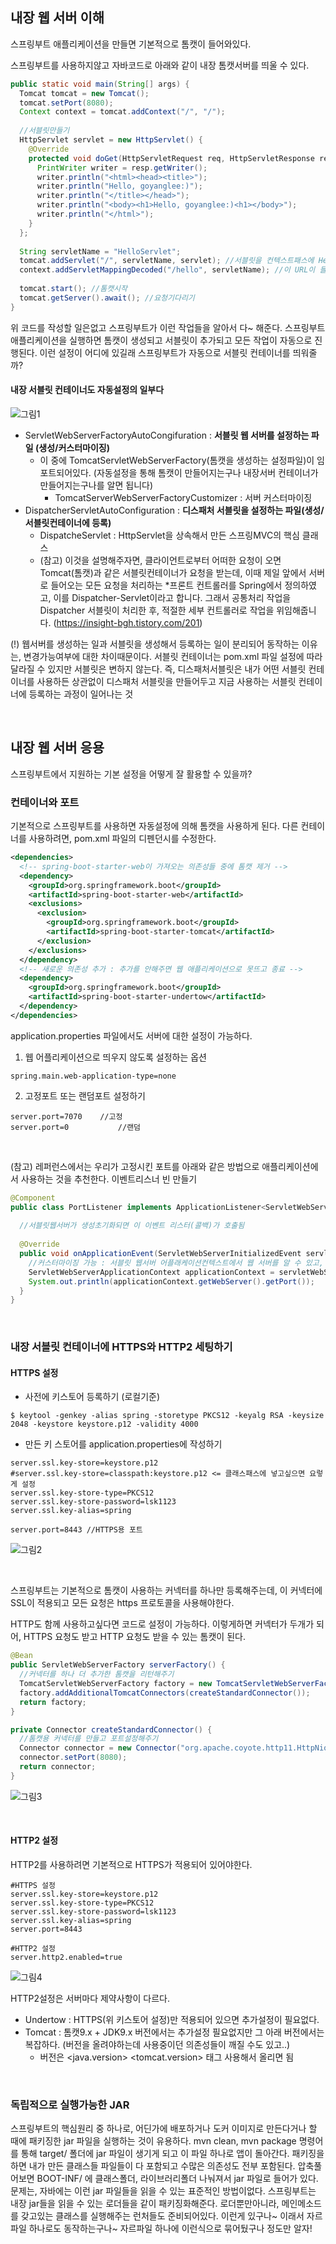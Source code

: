 ## 내장 웹 서버 이해

스프링부트 애플리케이션을 만들면 기본적으로 톰캣이 들어와있다. 

스프링부트를 사용하지않고 자바코드로 아래와 같이 내장 톰캣서버를 띄울 수 있다. 

```java
public static void main(String[] args) {
  Tomcat tomcat = new Tomcat(); 
  tomcat.setPort(8080);
  Context context = tomcat.addContext("/", "/");
  
  //서블릿만들기
  HttpServlet servlet = new HttpServlet() {
    @Override
    protected void doGet(HttpServletRequest req, HttpServletResponse resp) throws ServletException, IOException {
      PrintWriter writer = resp.getWriter(); 
      writer.println("<html><head><title>");
      writer.println("Hello, goyanglee:)"); 
      writer.println("</title></head>");
      writer.println("<body><h1>Hello, goyanglee:)<h1></body>");
      writer.println("</html>");
    }
  };
  
  String servletName = "HelloServlet"; 
  tomcat.addServlet("/", servletName, servlet); //서블릿을 컨텍스트패스에 HelloServlet이름으로 추가
  context.addServletMappingDecoded("/hello", servletName); //이 URL이 들어오면 이 서블릿을 주겠다
  
  tomcat.start(); //톰캣시작
  tomcat.getServer().await(); //요청기다리기
}
```

위 코드를 작성할 일은없고 스프링부트가 이런 작업들을 알아서 다~ 해준다. 스프링부트 애플리케이션을 실행하면 톰캣이 생성되고 서블릿이 추가되고 모든 작업이 자동으로 진행된다. 이런 설정이 어디에 있길래 스프링부트가 자동으로 서블릿 컨테이너를 띄워줄까?
<br/>

#### 내장 서블릿 컨테이너도 자동설정의 일부다

![그림1](https://github.com/goyanglee/spring_boot_concept_application/blob/main/3_%EC%8A%A4%ED%94%84%EB%A7%81_%EB%B6%80%ED%8A%B8_%EC%9B%90%EB%A6%AC/img/1.png)

- ServletWebServerFactoryAutoCongifuration : **서블릿 웹 서버를 설정하는 파일 (생성/커스터마이징)**
  - 이 중에 TomcatServletWebServerFactory(톰캣을 생성하는 설정파일)이 임포트되어있다. (자동설정을 통해 톰캣이 만들어지는구나 내장서버 컨테이너가 만들어지는구나를 알면 됩니다)
    - TomcatServerWebServerFactoryCustomizer : 서버 커스터마이징
- DispatcherServletAutoConfiguration : **디스패처 서블릿을 설정하는 파일(생성/서블릿컨테이너에 등록)**
  - DispatcheServlet : HttpServlet을 상속해서 만든 스프링MVC의 핵심 클래스
  - (참고) 이것을 설명해주자면, 클라이언트로부터 어떠한 요청이 오면 Tomcat(톰캣)과 같은 서블릿컨테이너가 요청을 받는데, 이때 제일 앞에서 서버로 들어오는 모든 요청을 처리하는 *프론트 컨트롤러를 Spring에서 정의하였고, 이를 Dispatcher-Servlet이라고 합니다. 그래서 공통처리 작업을 Dispatcher 서블릿이 처리한 후, 적절한 세부 컨트롤러로 작업을 위임해줍니다. (https://insight-bgh.tistory.com/201)

(!) 웹서버를 생성하는 일과 서블릿을 생성해서 등록하는 일이 분리되어 동작하는 이유는, 변경가능여부에 대한 차이때문이다. 서블릿 컨테이너는 pom.xml 파일 설정에 따라 달라질 수 있지만 서블릿은 변하지 않는다. 즉, 디스패처서블릿은 내가 어떤 서블릿 컨테이너를 사용하든 상관없이 디스패처 서블릿을 만들어두고 지금 사용하는 서블릿 컨테이너에 등록하는 과정이 일어나는 것

<br/>

## 내장 웹 서버 응용

스프링부트에서 지원하는 기본 설정을 어떻게 잘 활용할 수 있을까? 

### 컨테이너와 포트

기본적으로 스프링부트를 사용하면 자동설정에 의해 톰캣을 사용하게 된다. 다른 컨테이너를 사용하려면, pom.xml 파일의 디펜던시를 수정한다. 

```xml
<dependencies>
  <!-- spring-boot-starter-web이 가져오는 의존성들 중에 톰캣 제거 -->
  <dependency>
    <groupId>org.springframework.boot</groupId>
    <artifactId>spring-boot-starter-web</artifactId>
    <exclusions>
      <exclusion>
        <groupId>org.springframework.boot</groupId>
        <artifactId>spring-boot-starter-tomcat</artifactId>
      </exclusion>
    </exclusions>
  </dependency>
  <!-- 새로운 의존성 추가 : 추가를 안해주면 웹 애플리케이션으로 못뜨고 종료 -->
  <dependency>
  	<groupId>org.springframework.boot</groupId>
  	<artifactId>spring-boot-starter-undertow</artifactId>
  </dependency>
</dependencies>
```

application.properties 파일에서도 서버에 대한 설정이 가능하다. 

1) 웹 어플리케이션으로 띄우지 않도록 설정하는 옵션

```properties
spring.main.web-application-type=none
```

2) 고정포트 또는 랜덤포트 설정하기

```properties
server.port=7070	//고정
server.port=0			//랜덤
```

<br/>

(참고) 레퍼런스에서는 우리가 고정시킨 포트를 아래와 같은 방법으로 애플리케이션에서 사용하는 것을 추천한다. 이벤트리스너 빈 만들기

```java
@Component
public class PortListener implements ApplicationListener<ServletWebServerInitializedEvent> {
  
  //서블릿웹서버가 생성초기화되면 이 이벤트 리스터(콜백)가 호출됨
  
  @Override
  public void onApplicationEvent(ServletWebServerInitializedEvent servletWebServerInitializedEvent) {
    //커스터마이징 가능 : 서블릿 웹서버 어플래케이션컨텍스트에서 웹 서버를 알 수 있고, 포트도 알 수 있음
    ServletWebServerApplicationContext applicationContext = servletWebServerInitializedEvent.getApplicationContext(); 
    System.out.println(applicationContext.getWebServer().getPort()); 
  }
}
```

<br/>

### 내장 서블릿 컨테이너에 HTTPS와 HTTP2 세팅하기

#### HTTPS 설정

- 사전에 키스토어 등록하기 (로컬기준)

```
$ keytool -genkey -alias spring -storetype PKCS12 -keyalg RSA -keysize 2048 -keystore keystore.p12 -validity 4000 
```

- 만든 키 스토어를 application.properties에 작성하기

```properties
server.ssl.key-store=keystore.p12
#server.ssl.key-store=classpath:keystore.p12 <= 클래스패스에 넣고싶으면 요렇게 설정
server.ssl.key-store-type=PKCS12
server.ssl.key-store-password=lsk1123
server.ssl.key-alias=spring

server.port=8443 //HTTPS용 포트
```

![그림2](https://github.com/goyanglee/spring_boot_concept_application/blob/main/3_%EC%8A%A4%ED%94%84%EB%A7%81_%EB%B6%80%ED%8A%B8_%EC%9B%90%EB%A6%AC/img/4.png)

<br/>

스프링부트는 기본적으로 톰캣이 사용하는 커넥터를 하나만 등록해주는데, 이 커넥터에 SSL이 적용되고 모든 요청은 https 프로토콜을 사용해야한다. 

HTTP도 함께 사용하고싶다면 코드로 설정이 가능하다. 이렇게하면 커넥터가 두개가 되어, HTTPS 요청도 받고 HTTP 요청도 받을 수 있는 톰캣이 된다. 

```java
@Bean
public ServletWebServerFactory serverFactory() {
  //커넥터를 하나 더 추가한 톰캣을 리턴해주기
  TomcatServletWebServerFactory factory = new TomcatServletWebServerFactory(); 
  factory.addAdditionalTomcatConnectors(createStandardConnector()); 
  return factory; 
}

private Connector createStandardConnector() {
  //톰캣용 커넥터를 만들고 포트설정해주기
  Connector connector = new Connector("org.apache.coyote.http11.HttpNioProtocol"); 
  connector.setPort(8080); 
  return connector; 
}
```
![그림3](https://github.com/goyanglee/spring_boot_concept_application/blob/main/3_%EC%8A%A4%ED%94%84%EB%A7%81_%EB%B6%80%ED%8A%B8_%EC%9B%90%EB%A6%AC/img/5.png)

<br/>

#### HTTP2 설정

HTTP2를 사용하려면 기본적으로 HTTPS가 적용되어 있어야한다. 

```properties
#HTTPS 설정
server.ssl.key-store=keystore.p12
server.ssl.key-store-type=PKCS12
server.ssl.key-store-password=lsk1123
server.ssl.key-alias=spring
server.port=8443

#HTTP2 설정
server.http2.enabled=true
```
![그림4](https://github.com/goyanglee/spring_boot_concept_application/blob/main/3_%EC%8A%A4%ED%94%84%EB%A7%81_%EB%B6%80%ED%8A%B8_%EC%9B%90%EB%A6%AC/img/6.png)
<br/>

HTTP2설정은 서버마다 제약사항이 다르다. 

- Undertow : HTTPS(위 키스토어 설정)만 적용되어 있으면 추가설정이 필요없다. 
- Tomcat : 톰캣9.x + JDK9.x 버전에서는 추가설정 필요없지만 그 아래 버전에서는 복잡하다. (버전을 올려야하는데 사용중이던 의존성들이 깨질 수도 있고..)
  - 버전은 <java.version> <tomcat.version> 태그 사용해서 올리면 됨

<br/>

### 독립적으로 실행가능한 JAR

스프링부트의 핵심원리 중 하나로, 어딘가에 배포하거나 도커 이미지로 만든다거나 할 때에 패키징한 jar 파일을 실행하는 것이 유용하다. mvn clean, mvn package 명령어를 통해 target/ 폴더에 jar 파일이 생기게 되고 이 파일 하나로 앱이 돌아간다. 패키징을 하면 내가 만든 클래스들 파일들이 다 포함되고 수많은 의존성도 전부 포함된다. 압축풀어보면 BOOT-INF/ 에 클래스폴더, 라이브러리폴더 나눠져서 jar 파일로 들어가 있다. 
문제는, 자바에는 이런 jar 파일들을 읽을 수 있는 표준적인 방법이없다. 스프링부트는 내장 jar들을 읽을 수 있는 로더들을 같이 패키징화해준다. 로더뿐만아니라, 메인메소드를 갖고있는 클래스를 실행해주는 런처들도 준비되어있다.
이런게 있구나~ 이래서 자르파일 하나로도 동작하는구나~ 자르파일 하나에 이런식으로 묶어뒀구나 정도만 알자! 

